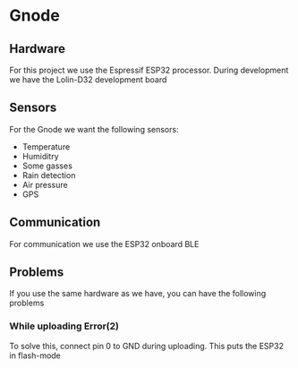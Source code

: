 # Gnode

## Hardware
For this project we use the Espressif ESP32 processor. During development we have the Lolin-D32 development board

## Sensors
 For the Gnode we want the following sensors:

 - Temperature
 - Humiditry
 - Some gasses
 - Rain detection
 - Air pressure
 - GPS

## Communication
For communication we use the ESP32 onboard BLE

## Problems
If you use the same hardware as we have, you can have the following problems

### While uploading Error(2)
To solve this, connect pin 0 to GND during uploading. This puts the ESP32 in flash-mode
